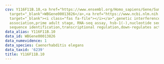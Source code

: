 ```yaml
---
csv: Y116F11B.10,<a href="https://www.ensembl.org/Homo_sapiens/Gene/Summary?db=core;g=WBGene00013826"
  target="_blank">WBGene00013826</a>,<a href="https://www.ncbi.nlm.nih.gov/pubmed/30894454"
  target="_blank"><i class="fas fa-file"></i></a>",genetic interference,functional
  association,prime adult stage, RNA-seq assay, hsb-1(-),nucleotide sequence identification,nucleotide
  sequence identification,transcriptional regulation,down-regulates activity
data_alias: Y116F11B.10
data_id: WBGene00013826
data_numevidence: 1
data_species: Caenorhabditis elegans
data_taxid: '6239'
title: Y116F11B.10
---
```

